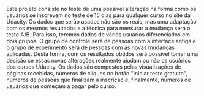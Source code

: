 Este projeto consiste no teste de uma possível alteração na forma como os usuários se inscrevem no teste de 15 dias para qualquer curso no site da Udacity. Os dados que serão usados não são os reais, mas uma adaptação com os mesmos resultados e a técnica para mensurar a mudança será o teste A/B.
Para isso, teremos dados de vários usuários diferenciados em dois grupos. O grupo de controle será de pessoas com a interface antiga e o grupo de experimento será de pessoas com as novas mudanças aplicadas. Desta forma, com os resultados obtidos será possível tomar uma decisão se essas novas alterações realmente ajudam ou não os usuários dos cursos Udacity.
Os dados são compostos pelas visualizações de páginas recebidas, números de cliques no botão "Iniciar teste gratuito", números de pessoas que finalizam a inscrição e, finalmente, números de usuários que começam a pagar pelo curso.